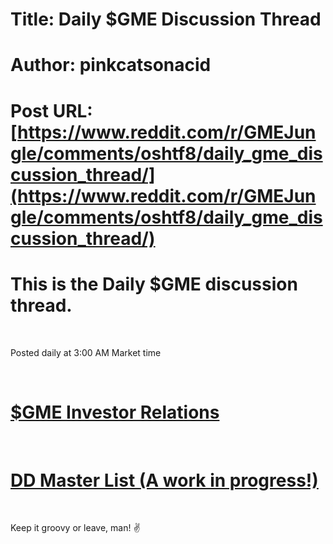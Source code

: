 # Title: Daily $GME Discussion Thread
# Author: pinkcatsonacid
# Post URL: [https://www.reddit.com/r/GMEJungle/comments/oshtf8/daily_gme_discussion_thread/](https://www.reddit.com/r/GMEJungle/comments/oshtf8/daily_gme_discussion_thread/)


# This is the Daily $GME discussion thread.

&#x200B;

Posted daily at 3:00 AM Market time

&#x200B;

# [$GME Investor Relations](https://investor.gamestop.com/home)

&#x200B;

# [DD Master List (A work in progress!)](https://www.reddit.com/r/GMEJungle/comments/onehre/godtier_dd_megathread/)

&#x200B;

Keep it groovy or leave, man! ✌